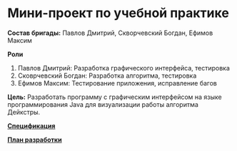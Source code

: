 # Мини-проект по учебной практике

**Состав бригады:**
Павлов Дмитрий, Скворчевский Богдан, Ефимов Максим

**Роли**
1. Павлов Дмитрий: Разработка графического интерфейса, тестировка
2. Сковрчевский Богдан: Разработка алгоритма, тестировка
3. Ефимов Максим: Тестирование приложения, исправление багов

**Цель:** Разработать программу с графическим интерфейсом на языке программирования Java для визуализации работы алгоритма Дейкстры.

[**Спецификация**](https://github.com/justtomu/practice/blob/main/spec.md)

[**План разработки**](https://github.com/justtomu/practice/blob/main/development%20plan.md)
